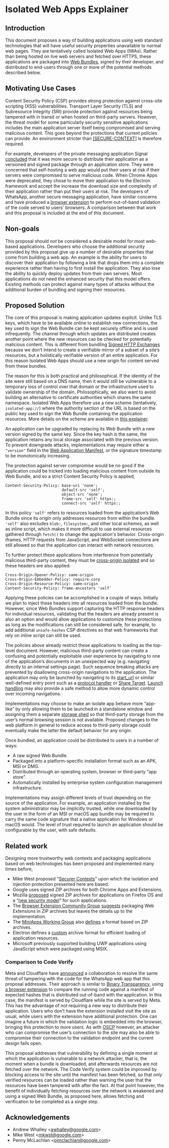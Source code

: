 # Isolated Web Apps Explainer

## Introduction

This document proposes a way of building applications using web standard technologies that will have useful security properties unavailable to normal web pages. They are tentatively called Isolated Web Apps (IWAs). Rather than being hosted on live web servers and fetched over HTTPS, these applications are packaged into [Web Bundles](https://wicg.github.io/webpackage/draft-yasskin-wpack-bundled-exchanges.html), signed by their developer, and distributed to end-users through one or more of the potential methods described below.

## Motivating Use Cases

Content Security Policy (CSP) provides strong protection against cross-site scripting (XSS) vulnerabilities. Transport Layer Security (TLS) and Subresource Integrity (SRI) provide protection against resources being tampered with in transit or when hosted on third-party servers. However, the threat model for some particularly security sensitive applications includes the main application server itself being compromised and serving malicious content. This goes beyond the protections that current policies can provide. An environment stricter than [[SECURE-CONTEXT]](https://w3c.github.io/webappsec-secure-contexts/) is therefore required.

For example, developers of the private messaging application Signal [concluded](https://github.com/signalapp/Signal-Desktop/issues/871) that it was more secure to distribute their application as a versioned and signed package through an application store. They were concerned that self-hosting a web app would put their users at risk if their servers were compromised to serve malicious code. When Chrome Apps were deprecated, they chose to move their application to the Electron framework and accept the increase the download size and complexity of their application rather than put their users at risk. The developers of WhatsApp, another secure messaging application, have similar concerns and have produced a [browser extension](https://chrome.google.com/webstore/detail/code-verify/llohflklppcaghdpehpbklhlfebooeog) to perform out-of-band validation of the code served to users' browsers. A comparison between that work and this proposal is included at the end of this document.


## Non-goals

This proposal should _not_ be considered a desirable model for most web-based applications. Developers who choose the additional security provided by this proposal give up a number of desirable properties that come from building a web app. An example is the ability for users to discover their application by following a link that drops them into a complete experience rather than having to first install the application. They also lose the ability to quickly deploy updates from their own servers. Most applications do not need the enhanced security that this model offers. Existing methods can protect against many types of attacks without the additional burden of bundling and signing their resources.

## Proposed Solution

The core of this proposal is making application updates explicit. Unlike TLS keys, which have to be available online to establish new connections, the key used to sign the Web Bundle can be kept securely offline and is used infrequently. The channel through which updates are distributed creates another point where the new resources can be checked for potentially malicious content. This is different from bundling [Signed HTTP Exchanges](https://wicg.github.io/webpackage/draft-yasskin-http-origin-signed-responses.html) because we don’t intend to create a verifiable mirror of a subset of a site’s resources, but a holistically verifiable version of an entire application. For this reason Isolated Web Apps should use a new origin for content served from these bundles.

The reason for this is both practical and philosophical. If the identity of the site were still based on a DNS name, then it would still be vulnerable to a temporary loss of control over that domain or the infrastructure used to validate ownership of the domain. Philosophically, we also want to avoid building an alternative to certificate authorities which shares the same namespace. Isolated Web Apps therefore use a new scheme (tentatively, `isolated-app://`) where the authority section of the URL is based on the public key used to sign the Web Bundle containing the application resources. More details on the scheme are available in [this explainer](./Scheme.md).

An application can be upgraded by replacing its Web Bundle with a new version signed by the same key. Since the key hash is the same, the application retains any local storage associated with the previous version. To prevent downgrade attacks, implementations may require either a `"version"` field in the [Web Application Manifest](https://www.w3.org/TR/appmanifest/), or the signature timestamp to be monotonically increasing.

The protection against server compromise would be no good if the application could be tricked into loading malicious content from outside its Web Bundle, and so a strict Content Security Policy is applied,

```
Content-Security-Policy: base-uri 'none';
                         default-src 'self';
                         object-src 'none';
                         frame-src 'self' https:;
                         connect-src 'self' https:;
```

In this policy `'self'` refers to resources loaded from the application’s Web Bundle since its origin only addresses resources from within the bundle. `'self'` also excludes `blob:`, `filesystem:`, and other local schemes, as well as inline script, which makes it more difficult to use external resources gathered through `fetch()` to change the application's behavior. Cross-origin iframes, HTTP requests from JavaScript, and WebSocket connections are still allowed so that the application can interact with network resources.

To further protect these applications from interference from potentially malicious third-party content, they must be [cross-origin isolated](https://web.dev/why-coop-coep/) and so these headers are also applied:

```
Cross-Origin-Opener-Policy: same-origin
Cross-Origin-Embedder-Policy: require-corp
Cross-Origin-Resource-Policy: same-origin
Content-Security-Policy: frame-ancestors 'self'
```

Applying these policies can be accomplished in a couple of ways. Initially we plan to inject these headers into all resources loaded from the bundle. However, since Web Bundles support capturing the HTTP response headers for individual resources, validating that the headers are already present is also an option and would allow applications to customize these protections as long as the modifications can still be considered safe, for example, to add additional `unsafe-hashes` CSP directives so that web frameworks that rely on inline script can still be used.

The policies above already restrict these applications to loading as the top-level document. However, malicious third-party content can create a confusing and potentially exploitable user experience by navigating to one of the application’s documents in an unexpected way (e.g. navigating directly to an internal settings page). Such sequence breaking attacks are prevented by disallowing cross-origin navigations to the application. The application may only be launched by navigating to its [start\_url](https://developer.mozilla.org/en-US/docs/Web/Manifest/start_url) or similar well-defined entry point such as a [protocol handler](https://github.com/MicrosoftEdge/MSEdgeExplainers/blob/main/URLProtocolHandler/explainer.md) or [Share Target](https://github.com/w3c/web-share-target/). [Launch handling](https://github.com/WICG/sw-launch/blob/main/launch_handler.md) may also provide a safe method to allow more dynamic control over incoming navigations.

Implementations may choose to make an isolate app behave more “app-like” by only allowing them to be launched in a standalone window and assigning them a separate [storage shed](https://storage.spec.whatwg.org/#storage-shed) so that third-party storage from the user’s normal browsing session is not available. Proposed changes to the web platform in general to reduce access to third-party storage could eventually make the latter the default behavior for any origin.

Once bundled, an application could be distributed to users in a number of ways:

*   A raw signed Web Bundle.
*   Packaged into a platform-specific installation format such as an APK, MSI or DMG.
*   Distributed through an operating system, browser or third-party “app store”.
*   Automatically installed by enterprise system configuration management infrastructure.

Implementations may assign different levels of trust depending on the source of the application. For example, an application installed by the system administrator may be implicitly trusted, while one downloaded by the user in the form of an MSI or macOS app bundle may be required to carry the same code signature that a native application for Windows or macOS would. The level of trust required to launch an application should be configurable by the user, with safe defaults.

## Related work

Designing more trustworthy web contexts and packaging applications based on web technologies has been proposed and implemented many times before,

*   Mike West proposed “[Securer Contexts](https://github.com/mikewest/securer-contexts/blob/master/README.md)” upon which the isolation and injection protection presented here are based.
*   Google uses signed ZIP archives for both Chrome Apps and Extensions.
*   Mozilla [proposed](https://wiki.mozilla.org/Apps/Security) signed ZIP archives for applications on Firefox OS and a “[new security model](https://wiki.mozilla.org/FirefoxOS/New_security_model)” for such applications.
*   The [Browser Extension Community Group](https://www.w3.org/community/browserext/) [suggests](https://browserext.github.io/browserext/#packaging) packaging Web Extensions in ZIP archives but leaves the details up to the implementation.
*   The [MiniApps Working Group](https://www.w3.org/2021/miniapps/) also [defines](https://w3c.github.io/miniapp-packaging/) a format based on ZIP archives.
*   Electron defines a [custom](https://github.com/electron/asar) archive format for efficient loading of application resources.
*   Microsoft previously supported building UWP applications using JavaScript which were packaged using MSIX.

### Comparison to Code Verify

Meta and Cloudflare have [announced](https://blog.cloudflare.com/cloudflare-verifies-code-whatsapp-web-serves-users/) a collaboration to resolve the same threat of tampering with the code for the WhatsApp web app that this proposal addresses. Their approach is similar to [Binary Transparency](https://binary.transparency.dev/), using [a browser extension](https://github.com/facebookincubator/meta-code-verify) to compare the running code against a manifest of expected hashes that is distributed out-of-band with the application. In this case, the manifest is served by Cloudflare while the site is served by Meta. This has the advantage of not requiring a new way to distribute their application. Users who don’t have the extension installed visit the site as usual, while users with the extension have additional protection. One can imagine a future in which the validation logic is embedded into the browser, bringing this protection to more users. As with [OSCP](https://en.wikipedia.org/wiki/Online_Certificate_Status_Protocol) however, an attacker who can compromise the user’s connection to the site may also be able to compromise their connection to the validation endpoint and the current design fails open.

This proposal addresses that vulnerability by defining a single moment at which the application is vulnerable to a network attacker, that is, the moment when a bundle is downloaded, and afterwards resources are not fetched over the network. The Code Verify system could be improved by blocking access to the site until the manifest has been fetched, so that only verified resources can be loaded rather than warning the user that the resources have been tampered with after the fact. At that point however, the benefit of individually fetching resources over the network is weakened and using a signed Web Bundle, as proposed here, allows fetching and verification to be completed as a single step.

## Acknowledgements

*   Andrew Whalley &lt;awhalley@google.com>
*   Mike West &lt;mkwst@google.com>
*   Penny McLachlan &lt;pjmclachlan@google.com>
